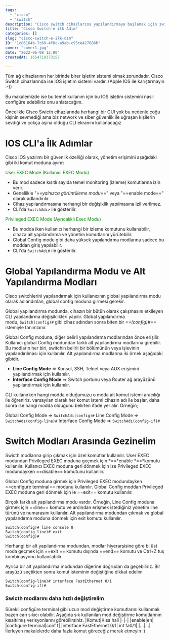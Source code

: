 ```yaml
---
tags:
  - "cisco"
  - "switch"
description: "Cisco switch cihazlarına yapılandırmaya başlamak için switch ve IOS'u tanıyalım."
title: "Cisco Switch'e ilk Adım"
categories: []
slug: "cisco-switch-e-ilk-dım"
ID: "1c86164b-7c68-4f8c-a9ab-c95ce427086b"
cover: "cover1.jpg"
date: "2022-06-08 12:00"
createdAt: 1654719373157

---
```

Tüm ağ cihazlarının her birinde birer işletim sistemi olmak zorundadır. Cisco Switch cihazlarında ise IOS işletim sistemi vardır. (Apple IOS ile karıştırmayın :-))

Bu makalemizde ise bu temel kullanım için bu IOS işletim sistemini nasıl configüre edebiliriz onu anlatacağım.

Öncelikle Cisco Swicth cihazlarında herhangi bir GUI yok bu nedenle çoğu kişinin sevmediği ama biz network ve siber güvenlik ile uğraşan kişilerin sevdiği ve çokça aşina olduğu CLI ekranını kullanacağız 

# IOS CLI'a İlk Adımlar

Cisco IOS yazılımı bir güvenlik özelliği olarak, yönetim erişimini aşağıdaki gibi iki komut moduna ayırır:

<span style="color:green">User EXEC Mode (Kullanıcı EXEC Modu)</span>

- Bu mod sadece kısıtlı sayıda temel monitoring (izleme) komutlarına izin verir.
- Genellikle "*==yalnızca görüntüleme modu==*" veya "==enable mode==" olarak adlandırılır.
- Cihaz yapılandırmasına herhangi bir değişiklik yapılmasına izil verilmez.
- CLI'da <code>SwitchAdı></code> ile gösterilir. 


<span style="color:green">Privileged EXEC Mode (Ayrıcalıklı Exec Modu)</span>

- Bu modda iken kullanıcı herhangi bir izleme komutunu kullanabilir, cihaza ait yapılandırma ve yönetim komutlarını yürütebilir.
- Global Config modu gibi daha yüksek yapılandırma modlarına sadece bu moddan giriş yapılabilir.
- CLI'da <code>SwitchAdı#</code> ile gösterilir. 

# Global Yapılandırma Modu ve Alt Yapılandırma Modları

Cisco switchlerini yapılandırmak için kullanıcının global yapılandırma modu olarak adlandırılan, global config moduna girmesi gerekir.

Global yapılandırma modunda, cihazın bir bütün olarak çalışmasını etkileyen CLI yapılandırma değişiklikleri yapılır. Global yapılandırma modu, <code>Switch(config)#</code> gibi cihaz adından sonra biten bir *==(config)#==* istemiyle tanımlanır.

Global Config moduna, diğer belirli yapılandırma modlarından önce erişilir. Kullanıcı global Config modundan farklı alt yapılandırma modlarına girebilir. Bu modların her biri, switchin belirli bir bölümünün veya işlevinin yapılandırılması için kullanılır. Alt yapılandırma modlarına iki örnek aşağıdaki gibidir.

- **Line Config Mode** ⇒ Konsol, SSH, Telnet veya AUX erişimini yapılandırmak için kullanılır.
- **Interface Config Mode** ⇒ Switch portunu veya Router ağ arayüzünü yapılandırmak için kullanılır.

CLI kullanırken hangi modda olduğumuzu o moda ait komut istemi aracılığı ile öğreniriz. varsayılan olarak her komut istemi cihazın adı ile başlar, daha sonra ise hangi modda olduğunu belirten ifade yer alır. Örneğin;

Global Config Mode ⇒ <code>SwitchAdı(config)#</code>
Line Config Mode ⇒ <code>SwitchAdı(config-line)#</code>
Interface Config Mode ⇒ <code>SwitchAdı(config-if)#</code>

# Switch Modları Arasında Gezinelim

Swicth modlarına girip çıkmak için özel komutlar kullanılır. User EXEC modundan Privileged EXEC moduna geçmek için *==*enable *==*komutu kullanılır. Kullanıcı EXEC moduna geri dönmek için ise Privileged EXEC modundayken ==disable== komutunu kullanılır.

Global Config moduna girmek için Privileged EXEC modundayken ==configure terminal== modunu kullanılır. Global Config moddan Privileged EXEC moduna geri dönmek için ie ==exit== komutu kullanılır.

Birçok farklı alt yapılandırma modu vardır. Örneğin, Line Config moduna girmek için ==line== komutu ve ardından erişmek istediğiniz yönetim line türünü ve numarasını kullanılır. Alt yapılandırma modundan çıkmak ve global yapılandırma moduna dönmek için exit komutu kullanılır.

```
Switch(config)# line console 0
Switch(config-line)# exit
Switch(config)#
```

Herhangi bir alt yapılandırma modundan, modlar hiyerarşisine göre bi üst moda geçmek için ==exit == komutu dışında ==end== komutu ve Ctrl+Z tuş kombinasyonu kullanılabilir.

Ayrıca bir alt yapılandırma modundan diğerine doğrudan da geçebiliriz. Bir arayüzü seçtikten sonra komut isteminin değiştiğine dikkat edelim

```
Switch(config-line)# interface FastEthernet 0/1
Switch(config-if)#
```

### Swicth modlarını daha hızlı değiştirelim

Sürekli configüre terminal gibi uzun mod değiştirme komutlarını kullanmak bazen can sıkıcı olabilir. Aşağıda sık kullanılan mod değiştirme komutlarının kısaltılmış verisyonlarını görebilirsiniz.
|Komut|Kısa hali
|-|-|
|enable|en|
|configure terminal|conf t|
|interface FastEthernet 0/1| int fa0/1|
|...|...|
İlerleyen makalelerde daha fazla komut göreceğiz merak etmeyin :)


